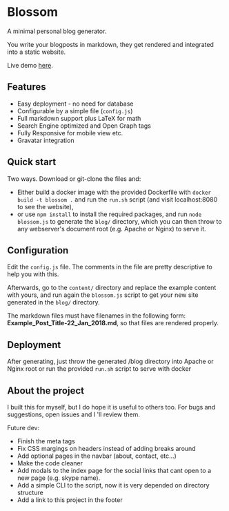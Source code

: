# Blossom

A minimal personal blog generator.

You write your blogposts in markdown, they get rendered and integrated into a static website.

Live demo [here](https://nickgavalas.com).

## Features

- Easy deployment - no need for database
- Configurable by a simple file (`config.js`)
- Full markdown support plus LaTeX for math
- Search Engine optimized and Open Graph tags
- Fully Responsive for mobile view etc.
- Gravatar integration

## Quick start
Two ways. Download or git-clone the files and:
 - Either build a docker image with the provided Dockerfile with `docker build -t blossom .` and run the `run.sh` script (and visit localhost:8080 to see the website),
 - or use `npm install` to install the required packages, and run `node blossom.js` to generate the `blog/` directory, which you can then throw to any webserver's document root (e.g. Apache or Nginx) to serve it.

## Configuration

Edit the `config.js` file. The comments in the file are pretty descriptive to help you with this. 

Afterwards, go to the `content/` directory and replace the example content with yours, and run again the `blossom.js` script to get your new site generated in the `blog/` directory.

The markdown files must have filenames in the following form: __Example_Post_Title-22_Jan_2018.md__, so that files are rendered properly.

## Deployment

After generating, just throw the generated /blog directory into Apache or Nginx root or run the provided `run.sh` script to serve with docker

## About the project

I built this for myself, but I do hope it is useful to others too. For bugs and suggestions, open issues and I 'll review them.

Future dev:
- Finish the meta tags
- Fix CSS margings on headers instead of adding breaks around
- Add optional pages in the navbar (about, contact, etc...)
- Make the code cleaner
- Add modals to the index page for the social links that cant open to a new page (e.g. skype name).
- Add a simple CLI to the script, now it is very depended on directory structure
- Add a link to this project in the footer
